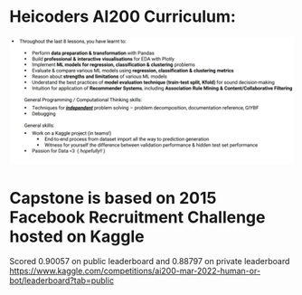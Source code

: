 # Heicoders AI200 Curriculum:
<img src = "AI200 curriculum.png">
 
# Capstone is based on 2015 Facebook Recruitment Challenge hosted on Kaggle
Scored 0.90057 on public leaderboard and 0.88797 on private leaderboard <br>
https://www.kaggle.com/competitions/ai200-mar-2022-human-or-bot/leaderboard?tab=public
 
